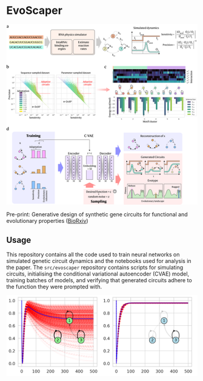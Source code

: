 # EvoScaper

![Project overview](assets/cvae_figure1.png)

Pre-print: Generative design of synthetic gene circuits for functional and evolutionary properties ([BioRxiv](https://www.biorxiv.org/content/10.1101/2025.09.26.678595v1))

## Usage

This repository contains all the code used to train neural networks on simulated genetic circuit dynamics and the notebooks used for analysis in the paper. The `src/evoscaper` repository contains scripts for simulating circuits, initialising the conditional variational autoencoder (CVAE) model, training batches of models, and verifying that generated circuits adhere to the function they were prompted with. 

![Ruggedness of two adaptable RNA circuits](assets/ys_sample.png)
